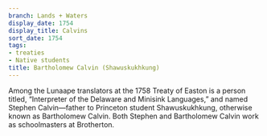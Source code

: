 ```yaml
---
branch: Lands + Waters
display_date: 1754
display_title: Calvins
sort_date: 1754
tags:
- treaties
- Native students
title: Bartholomew Calvin (Shawuskukhkung)
---
```


Among the Lunaape translators at the 1758 Treaty of Easton is a person titled, “Interpreter of the Delaware and Minisink Languages,” and named Stephen Calvin—father to Princeton student Shawuskukhkung, otherwise known as Bartholomew Calvin. Both Stephen and Bartholomew Calvin work as schoolmasters at Brotherton.
